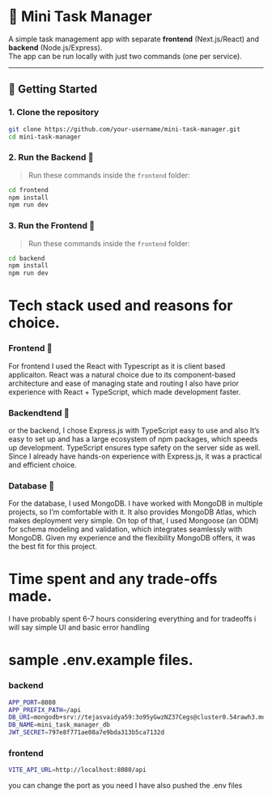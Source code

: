 # 📝 Mini Task Manager

A simple task management app with separate **frontend** (Next.js/React) and **backend** (Node.js/Express).  
The app can be run locally with just two commands (one per service).

---

## 🚀 Getting Started

### 1. Clone the repository
```bash
git clone https://github.com/your-username/mini-task-manager.git
cd mini-task-manager
```

### 2. Run the Backend 🚀
> Run these commands inside the `frontend` folder:

```bash
cd frontend
npm install
npm run dev
```

### 3. Run the Frontend 🚀
> Run these commands inside the `frontend` folder:

```bash
cd backend
npm install
npm run dev
```

# Tech stack used and reasons for choice.
### Frontend 🚀
For frontend I used the React with Typescript as it is client based applicaiton. React was a natural choice due to its component-based architecture and ease of managing state and routing I also have prior experience with React + TypeScript, which made development faster.

### Backendtend 🚀
or the backend, I chose Express.js with TypeScript easy to use and also It’s easy to set up and has a large ecosystem of npm packages, which speeds up development. TypeScript ensures type safety on the server side as well. Since I already have hands-on experience with Express.js, it was a practical and efficient choice.

### Database 🚀
For the database, I used MongoDB. I have worked with MongoDB in multiple projects, so I’m comfortable with it. It also provides MongoDB Atlas, which makes deployment very simple. On top of that, I used Mongoose (an ODM) for schema modeling and validation, which integrates seamlessly with MongoDB. Given my experience and the flexibility MongoDB offers, it was the best fit for this project.

# Time spent and any trade-offs made.

I have probably spent 6-7 hours considering everything and for tradeoffs i will say simple UI and basic error handling


# sample .env.example files.
### backend 

```bash
APP_PORT=8080
APP_PREFIX_PATH=/api
DB_URI=mongodb+srv://tejasvaidya59:3o95yGwzNZ37Cegs@cluster0.54rawh3.mongodb.net/?retryWrites=true&w=majority&appName=Cluster0
DB_NAME=mini_task_manager_db
JWT_SECRET=797e8f771ae08a7e9bda313b5ca7132d
```


### frontend 
```bash 
VITE_API_URL=http://localhost:8080/api
```

you can change the port as you need I have also pushed the .env files




